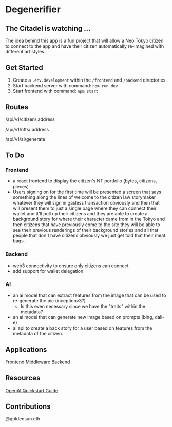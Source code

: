 # Degenerifier

## The Citadel is watching ...

The idea behind this app is a fun project that will allow a Neo Tokyo citizen to connect to the app and have their citizen automatically re-imagined with different art styles.

## Get Started

1. Create a `.env.development` within the `/frontend` and `/backend` directories.
2. Start backend server with command: `npm run dev`
3. Start frontend with command: `npm start`

## Routes

/api/v1/citizen/:address

/api/v1/nfts/:address

/api/v1/ai/generate

## To Do

### Frontend

-   a react frontend to display the citizen's NT portfolio (bytes, citizens, pieces)
-   Users signing on for the first time will be presented a screen that says something along the lines of welcome to the citizen law storymaker whatever they will sign in gasless transaction obviously and then that will present them to just a single page where they can connect their wallet and it'll pull up their citizens and they are able to create a background story for where their character came from in the Tokyo and then citizens that have previously come to the site they will be able to see their previous renderings of their background stories and all that people that don't have citizens obviously we just get told that their meat bags.

### Backend

-   web3 connectivity to ensure only citizens can connect
-   add support for wallet delegation

### AI

-   an ai model that can extract features from the image that can be used to re-generate the pic (inceptionv3?)
    -   Is this even necessary since we have the "traits" within the metadata?
-   an ai model that can generate new image based on prompts (bing, dall-e)
-   ai api to create a back story for a user based on features from the metadata of the citizen.

## Applications

[Frontend](./frontend/README.md)
[Middleware](./middleware/README.md)
[Backend](./backend/README.md)

## Resources

[OpenAI Quickstart Guide](https://platform.openai.com/docs/quickstart?context=node)

## Contributions

@goldensun.eth
